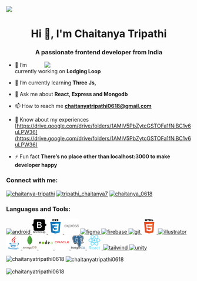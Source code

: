 <img src="https://pin.it/3rgGsfW">
<h1 align="center">Hi 👋, I'm Chaitanya Tripathi</h1>
<h3 align="center">A passionate frontend developer from India</h3>

<img align="right" width="400" src="https://i.pinimg.com/originals/d6/af/b6/d6afb6c5702631ed7e304d2ac40fb4f2.gif">

- 🔭 I’m currently working on **Lodging Loop**

- 🌱 I’m currently learning **Three Js,**

- 💬 Ask me about **React, Express and Mongodb**

- 📫 How to reach me **chaitanyatripathi0618@gmail.com**

- 📄 Know about my experiences [https://drive.google.com/drive/folders/1AMlV5PbZytcGSTOFa1fNiBC1v6uLPW36](https://drive.google.com/drive/folders/1AMlV5PbZytcGSTOFa1fNiBC1v6uLPW36)

- ⚡ Fun fact **There’s no place other than localhost:3000 to make developer happy**

<h3 align="left">Connect with me:</h3>
<p align="left">
<a href="https://linkedin.com/in/chaitanya-tripathi" target="blank"><img align="center" src="https://raw.githubusercontent.com/rahuldkjain/github-profile-readme-generator/master/src/images/icons/Social/linked-in-alt.svg" alt="chaitanya-tripathi" height="30" width="40" /></a>
<a href="https://instagram.com/tripathi_chaitanya7" target="blank"><img align="center" src="https://raw.githubusercontent.com/rahuldkjain/github-profile-readme-generator/master/src/images/icons/Social/instagram.svg" alt="tripathi_chaitanya7" height="30" width="40" /></a>
<a href="https://www.leetcode.com/chaitanya_0618" target="blank"><img align="center" src="https://raw.githubusercontent.com/rahuldkjain/github-profile-readme-generator/master/src/images/icons/Social/leet-code.svg" alt="chaitanya_0618" height="30" width="40" /></a>
</p>

<h3 align="left">Languages and Tools:</h3>
<p align="left"> <a href="https://developer.android.com" target="_blank" rel="noreferrer"> <img src="[https://raw.githubusercontent.com/devicons/devicon/master/icons/android/android-original-wordmark.svg](https://www.google.com/url?sa=i&url=https%3A%2F%2Fgithub.com%2Foda-alexandre%2Fandroid-studio&psig=AOvVaw1xU5vSlHmDdN65vfb8r1od&ust=1684903928882000&source=images&cd=vfe&ved=0CBEQjRxqFwoTCPiT2LPSiv8CFQAAAAAdAAAAABAF)" alt="android" width="40" height="40"/> </a> <a href="https://getbootstrap.com" target="_blank" rel="noreferrer"> <img src="https://raw.githubusercontent.com/devicons/devicon/master/icons/bootstrap/bootstrap-plain-wordmark.svg" alt="bootstrap" width="40" height="40"/> </a> <a href="https://www.w3schools.com/css/" target="_blank" rel="noreferrer"> <img src="https://raw.githubusercontent.com/devicons/devicon/master/icons/css3/css3-original-wordmark.svg" alt="css3" width="40" height="40"/> </a> <a href="https://expressjs.com" target="_blank" rel="noreferrer"> <img src="https://raw.githubusercontent.com/devicons/devicon/master/icons/express/express-original-wordmark.svg" alt="express" width="40" height="40"/> </a> <a href="https://www.figma.com/" target="_blank" rel="noreferrer"> <img src="https://www.vectorlogo.zone/logos/figma/figma-icon.svg" alt="figma" width="40" height="40"/> </a> <a href="https://firebase.google.com/" target="_blank" rel="noreferrer"> <img src="https://www.vectorlogo.zone/logos/firebase/firebase-icon.svg" alt="firebase" width="40" height="40"/> </a> <a href="https://git-scm.com/" target="_blank" rel="noreferrer"> <img src="https://www.vectorlogo.zone/logos/git-scm/git-scm-icon.svg" alt="git" width="40" height="40"/> </a> <a href="https://www.w3.org/html/" target="_blank" rel="noreferrer"> <img src="https://raw.githubusercontent.com/devicons/devicon/master/icons/html5/html5-original-wordmark.svg" alt="html5" width="40" height="40"/> </a> <a href="https://www.adobe.com/in/products/illustrator.html" target="_blank" rel="noreferrer"> <img src="https://www.vectorlogo.zone/logos/adobe_illustrator/adobe_illustrator-icon.svg" alt="illustrator" width="40" height="40"/> </a> <a href="https://www.java.com" target="_blank" rel="noreferrer"> <img src="https://raw.githubusercontent.com/devicons/devicon/master/icons/java/java-original.svg" alt="java" width="40" height="40"/> </a> <a href="https://www.mongodb.com/" target="_blank" rel="noreferrer"> <img src="https://raw.githubusercontent.com/devicons/devicon/master/icons/mongodb/mongodb-original-wordmark.svg" alt="mongodb" width="40" height="40"/> </a> <a href="https://nodejs.org" target="_blank" rel="noreferrer"> <img src="https://raw.githubusercontent.com/devicons/devicon/master/icons/nodejs/nodejs-original-wordmark.svg" alt="nodejs" width="40" height="40"/> </a> <a href="https://www.oracle.com/" target="_blank" rel="noreferrer"> <img src="https://raw.githubusercontent.com/devicons/devicon/master/icons/oracle/oracle-original.svg" alt="oracle" width="40" height="40"/> </a> <a href="https://www.postgresql.org" target="_blank" rel="noreferrer"> <img src="https://raw.githubusercontent.com/devicons/devicon/master/icons/postgresql/postgresql-original-wordmark.svg" alt="postgresql" width="40" height="40"/> </a> <a href="https://reactjs.org/" target="_blank" rel="noreferrer"> <img src="https://raw.githubusercontent.com/devicons/devicon/master/icons/react/react-original-wordmark.svg" alt="react" width="40" height="40"/> </a> <a href="https://tailwindcss.com/" target="_blank" rel="noreferrer"> <img src="https://www.vectorlogo.zone/logos/tailwindcss/tailwindcss-icon.svg" alt="tailwind" width="40" height="40"/> </a> <a href="https://unity.com/" target="_blank" rel="noreferrer"> <img src="https://www.vectorlogo.zone/logos/unity3d/unity3d-icon.svg" alt="unity" width="40" height="40"/> </a> </p>

<p><img align="left" src="https://github-readme-stats.vercel.app/api/top-langs?username=chaitanyatripathi0618&show_icons=true&locale=en&layout=compact" alt="chaitanyatripathi0618" /></p>

<p>&nbsp;<img align="center" src="https://github-readme-stats.vercel.app/api?username=chaitanyatripathi0618&show_icons=true&locale=en" alt="chaitanyatripathi0618" /></p>

<p><img align="center" src="https://github-readme-streak-stats.herokuapp.com/?user=chaitanyatripathi0618&" alt="chaitanyatripathi0618" /></p>
